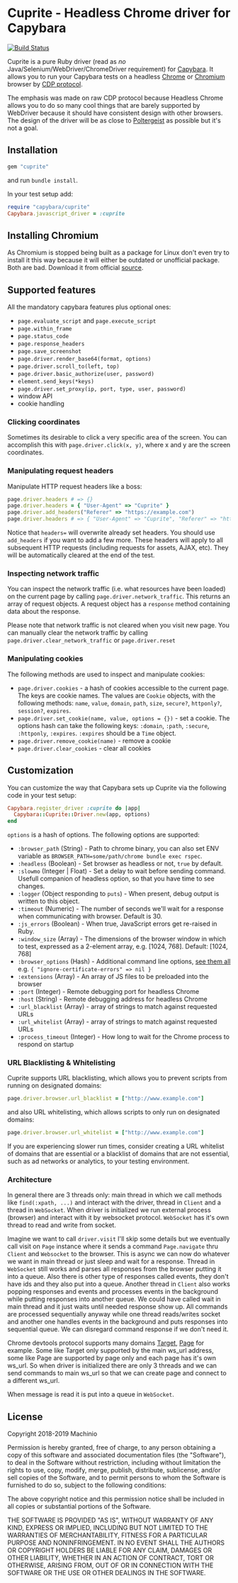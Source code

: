 # Cuprite - Headless Chrome driver for Capybara #

[![Build Status](https://travis-ci.org/machinio/cuprite.svg?branch=master)](https://travis-ci.org/machinio/cuprite)

Cuprite is a pure Ruby driver (read as _no_ Java/Selenium/WebDriver/ChromeDriver
requirement) for [Capybara](https://github.com/teamcapybara/capybara). It allows
you to run your Capybara tests on a headless [Chrome](https://www.google.com/chrome/)
or [Chromium](https://www.chromium.org/) browser by [CDP protocol](https://chromedevtools.github.io/devtools-protocol/).

The emphasis was made on raw CDP protocol because Headless Chrome allows you to
do so many cool things that are barely supported by WebDriver because it should
have consistent design with other browsers. The design of the driver will be as
close to [Poltergeist](https://github.com/teampoltergeist/poltergeist) as
possible but it's not a goal.

## Installation ##

``` ruby
gem "cuprite"
```

and run `bundle install`.

In your test setup add:

``` ruby
require "capybara/cuprite"
Capybara.javascript_driver = :cuprite
```

## Installing Chromium ##

As Chromium is stopped being built as a package for Linux don't even try to
install it this way because it will either be outdated or unofficial package.
Both are bad. Download it from official [source](https://www.chromium.org/getting-involved/download-chromium).

## Supported features ##

All the mandatory capybara features plus optional ones:

* `page.evaluate_script` and `page.execute_script`
* `page.within_frame`
* `page.status_code`
* `page.response_headers`
* `page.save_screenshot`
* `page.driver.render_base64(format, options)`
* `page.driver.scroll_to(left, top)`
* `page.driver.basic_authorize(user, password)`
* `element.send_keys(*keys)`
* `page.driver.set_proxy(ip, port, type, user, password)`
* window API
* cookie handling

### Clicking coordinates ###

Sometimes its desirable to click a very specific area of the screen. You can
accomplish this with `page.driver.click(x, y)`, where x and y are the screen
coordinates.

### Manipulating request headers ###

Manipulate HTTP request headers like a boss:

``` ruby
page.driver.headers # => {}
page.driver.headers = { "User-Agent" => "Cuprite" }
page.driver.add_headers("Referer" => "https://example.com")
page.driver.headers # => { "User-Agent" => "Cuprite", "Referer" => "https://example.com" }
```

Notice that `headers=` will overwrite already set headers. You should use
`add_headers` if you want to add a few more. These headers will apply to all
subsequent HTTP requests (including requests for assets, AJAX, etc). They will
be automatically cleared at the end of the test.

### Inspecting network traffic ###

You can inspect the network traffic (i.e. what resources have been loaded) on
the current page by calling `page.driver.network_traffic`. This returns an array
of request objects. A request object has a `response` method containing data
about the response.

Please note that network traffic is not cleared when you visit new page. You can
manually clear the network traffic by calling `page.driver.clear_network_traffic`
or `page.driver.reset`

### Manipulating cookies ###

The following methods are used to inspect and manipulate cookies:

* `page.driver.cookies` - a hash of cookies accessible to the current
  page. The keys are cookie names. The values are `Cookie` objects, with
  the following methods: `name`, `value`, `domain`, `path`, `size`, `secure?`,
  `httponly?`, `session?`, `expires`.
* `page.driver.set_cookie(name, value, options = {})` - set a cookie.
  The options hash can take the following keys: `:domain`, `:path`,
  `:secure`, `:httponly`, `:expires`. `:expires` should be a
  `Time` object.
* `page.driver.remove_cookie(name)` - remove a cookie
* `page.driver.clear_cookies` - clear all cookies

## Customization ##

You can customize the way that Capybara sets up Cuprite via the following code
in your test setup:

``` ruby
Capybara.register_driver :cuprite do |app|
  Capybara::Cuprite::Driver.new(app, options)
end
```

`options` is a hash of options. The following options are supported:

* `:browser_path` (String) - Path to chrome binary, you can also set ENV
    variable as `BROWSER_PATH=some/path/chrome bundle exec rspec`.
* `:headless` (Boolean) - Set browser as headless or not, `true` by default.
* `:slowmo` (Integer | Float) - Set a delay to wait before sending command.
    Usefull companion of headless option, so that you have time to see changes.
* `:logger` (Object responding to `puts`) - When present, debug output is
    written to this object.
* `:timeout` (Numeric) - The number of seconds we'll wait for a response when
    communicating with browser. Default is 30.
* `:js_errors` (Boolean) - When true, JavaScript errors get re-raised in Ruby.
* `:window_size` (Array) - The dimensions of the browser window in which to
    test, expressed as a 2-element array, e.g. [1024, 768]. Default: [1024, 768]
* `:browser_options` (Hash) - Additional command line options,
    [see them all](https://peter.sh/experiments/chromium-command-line-switches/)
    e.g. `{ "ignore-certificate-errors" => nil }`
* `:extensions` (Array) - An array of JS files to be preloaded into the browser
* `:port` (Integer) - Remote debugging port for headless Chrome
* `:host` (String) - Remote debugging address for headless Chrome
* `:url_blacklist` (Array) - array of strings to match against requested URLs
* `:url_whitelist` (Array) - array of strings to match against requested URLs
* `:process_timeout` (Integer) - How long to wait for the Chrome process to respond on startup


### URL Blacklisting & Whitelisting ###
Cuprite supports URL blacklisting, which allows you to prevent scripts from
running on designated domains:

```ruby
page.driver.browser.url_blacklist = ["http://www.example.com"]
```

and also URL whitelisting, which allows scripts to only run
on designated domains:

```ruby
page.driver.browser.url_whitelist = ["http://www.example.com"]
```

If you are experiencing slower run times, consider creating a URL whitelist of
domains that are essential or a blacklist of domains that are not essential,
such as ad networks or analytics, to your testing environment.

### Architecture ###

In general there are 3 threads only: main thread in which we call methods like `find(:xpath, ...)` and interact with the driver, thread in `Client` and a thread in `WebSocket`. When driver is initialized we run external process (browser) and interact with it by websocket protocol. `WebSocket` has it's own thread to read and write from socket.

Imagine we want to call `driver.visit` I'll skip some details but we eventually call visit on `Page` instance where it sends a command `Page.navigate` thru `Client` and `Websocket` to the browser. This is async we can now do whatever we want in main thread or just sleep and wait for a response. Thread in `WebSocket` still works and parses all responses from the browser putting it into a queue. Also there is other type of responses called events, they don't have ids and they also put into a queue. Another thread in `Client` also works popping responses and events and processes events in the background while putting responses into another queue. We could have called wait in main thread and it just waits until needed response show up. All commands are processed sequentially anyway while one thread reads/writes socket and another one handles events in the background and puts responses into sequential queue. We can disregard command response if we don't need it.

Chrome devtools protocol supports many domains [Target](https://chromedevtools.github.io/devtools-protocol/tot/Target), [Page](https://chromedevtools.github.io/devtools-protocol/tot/Page) for example. Some like Target only supported by the main ws_url address, some like Page are supported by page only and each page has it's own ws_url. So when driver is initialized there are only 3 threads and we can send commands to main ws_url so that we can create page and connect to a different ws_url.


When message is read it is put into a queue in `WebSocket`.

## License ##

Copyright 2018-2019 Machinio

Permission is hereby granted, free of charge, to any person obtaining
a copy of this software and associated documentation files (the
"Software"), to deal in the Software without restriction, including
without limitation the rights to use, copy, modify, merge, publish,
distribute, sublicense, and/or sell copies of the Software, and to
permit persons to whom the Software is furnished to do so, subject to
the following conditions:

The above copyright notice and this permission notice shall be
included in all copies or substantial portions of the Software.

THE SOFTWARE IS PROVIDED "AS IS", WITHOUT WARRANTY OF ANY KIND,
EXPRESS OR IMPLIED, INCLUDING BUT NOT LIMITED TO THE WARRANTIES OF
MERCHANTABILITY, FITNESS FOR A PARTICULAR PURPOSE AND
NONINFRINGEMENT. IN NO EVENT SHALL THE AUTHORS OR COPYRIGHT HOLDERS BE
LIABLE FOR ANY CLAIM, DAMAGES OR OTHER LIABILITY, WHETHER IN AN ACTION
OF CONTRACT, TORT OR OTHERWISE, ARISING FROM, OUT OF OR IN CONNECTION
WITH THE SOFTWARE OR THE USE OR OTHER DEALINGS IN THE SOFTWARE.
